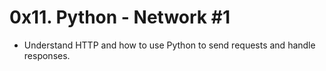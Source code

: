 # 0x11. Python - Network #1

- Understand HTTP and how to use Python to send requests and handle responses.

